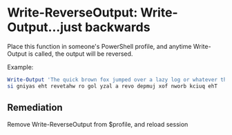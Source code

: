 # Write-ReverseOutput: Write-Output...just backwards

Place this function in someone's PowerShell profile, and anytime Write-Output is called, the output will be reversed.

Example:

```powershell
Write-Output 'The quick brown fox jumped over a lazy log or whatever the saying is'
si gniyas eht revetahw ro gol yzal a revo depmuj xof nworb kciuq ehT
```

## Remediation

Remove Write-ReverseOutput from $profile, and reload session